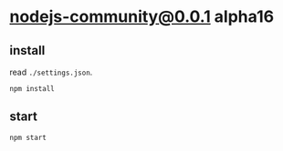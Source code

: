 # nodejs-community@0.0.1 alpha16


## install
read `./settings.json`.
```
npm install
```


## start
```
npm start
```